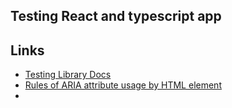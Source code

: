 ## Testing React and typescript app

## Links

* [Testing Library Docs](https://testing-library.com/docs/queries/byrole)
* [Rules of ARIA attribute usage by HTML element](https://www.w3.org/TR/html-aria/#docconformance)
*